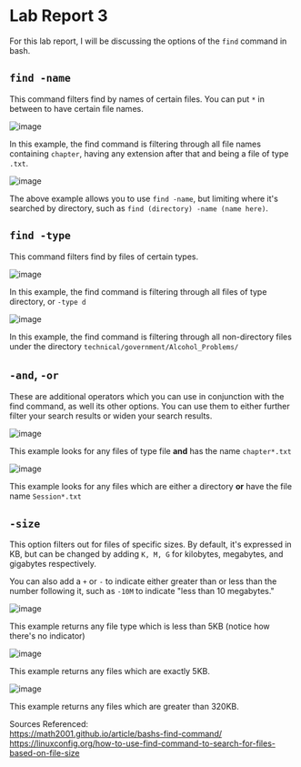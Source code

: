 # Lab Report 3

For this lab report, I will be discussing the options of the `find` command in bash.

## `find -name`

This command filters find by names of certain files. You can put `*` in between to have certain file names.

![image](https://github.com/Reckswell/CSE-15L-Lab-Report-3/assets/73510375/f148291f-cfba-414c-bc7a-125025ce57fa)

In this example, the find command is filtering through all file names containing `chapter`, having any extension after that and being a file of type `.txt`.

![image](https://github.com/Reckswell/CSE-15L-Lab-Report-3/assets/73510375/9df3d2e4-57b3-4340-acbe-cf5e796975b1)

The above example allows you to use `find -name`, but limiting where it's searched by directory, such as `find (directory) -name (name here)`.

## `find -type`

This command filters find by files of certain types.

![image](https://github.com/Reckswell/CSE-15L-Lab-Report-3/assets/73510375/d2552ca9-bc90-49d1-bd72-39a64e63c271)

In this example, the find command is filtering through all files of type directory, or `-type d`

![image](https://github.com/Reckswell/CSE-15L-Lab-Report-3/assets/73510375/d7ae3cd1-83f7-4082-b24c-1d2125755280)

In this example, the find command is filtering through all non-directory files under the directory `technical/government/Alcohol_Problems/`

## `-and`, `-or`

These are additional operators which you can use in conjunction with the find command, as well its other options. You can use them to either further filter your search results or widen your search results.

![image](https://github.com/Reckswell/CSE-15L-Lab-Report-3/assets/73510375/e0d225d9-162e-4fa0-a0b0-df4136b945b2)

This example looks for any files of type file **and** has the name `chapter*.txt`

![image](https://github.com/Reckswell/CSE-15L-Lab-Report-3/assets/73510375/5b8c1bd0-b58a-489c-a0fe-e2ffd45370a6)

This example looks for any files which are either a directory **or** have the file name `Session*.txt`

## `-size`

This option filters out for files of specific sizes. By default, it's expressed in KB, but can be changed by adding `K, M, G` for kilobytes, megabytes, and gigabytes respectively. 

You can also add a `+` or `-` to indicate either greater than or less than the number following it, such as `-10M` to indicate "less than 10 megabytes."

![image](https://github.com/Reckswell/CSE-15L-Lab-Report-3/assets/73510375/0c8a02c4-fb6b-4fb1-9374-52f1e3554851)

This example returns any file type which is less than 5KB (notice how there's no indicator)

![image](https://github.com/Reckswell/CSE-15L-Lab-Report-3/assets/73510375/c581c4c6-4118-49c8-bd6d-5e553824fdd9)

This example returns any files which are exactly 5KB.

![image](https://github.com/Reckswell/CSE-15L-Lab-Report-3/assets/73510375/22427fda-2418-48ea-99cc-3307227bc502)

This example returns any files which are greater than 320KB.

Sources Referenced:
<br> https://math2001.github.io/article/bashs-find-command/
<br> https://linuxconfig.org/how-to-use-find-command-to-search-for-files-based-on-file-size
